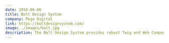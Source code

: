```yaml
---
date: 2018-06-06
title: Bolt Design System
company: Pega Digital
link: https://boltdesignsystem.com/
image: ./images/bolt.jpg
description: The Bolt Design System provides robust Twig and Web Component-powered UI components, reusable visual styles, and powerful tooling to help developers, designers, and content authors build, maintain, and scale best of class digital experiences.
---
```

